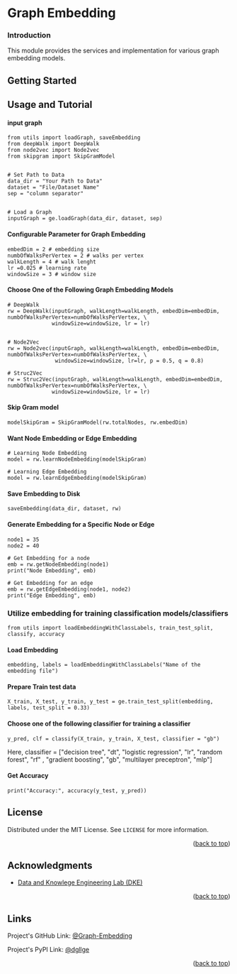 # Graph Embedding
### Introduction
This module provides the services and implementation for various graph embedding models.

## Getting Started

## Usage and Tutorial
#### input graph
```
from utils import loadGraph, saveEmbedding
from deepWalk import DeepWalk
from node2vec import Node2vec
from skipgram import SkipGramModel


# Set Path to Data
data_dir = "Your Path to Data"
dataset = "File/Dataset Name"
sep = "column separator"


# Load a Graph
inputGraph = ge.loadGraph(data_dir, dataset, sep)
```

#### Configurable Parameter for Graph Embedding
```
embedDim = 2 # embedding size
numbOfWalksPerVertex = 2 # walks per vertex
walkLength = 4 # walk lenght
lr =0.025 # learning rate
windowSize = 3 # window size
```

#### Choose One of the Following Graph Embedding Models
```
# DeepWalk
rw = DeepWalk(inputGraph, walkLength=walkLength, embedDim=embedDim, numbOfWalksPerVertex=numbOfWalksPerVertex, \
              windowSize=windowSize, lr = lr)
              
 ```
```
# Node2Vec
rw = Node2vec(inputGraph, walkLength=walkLength, embedDim=embedDim, numbOfWalksPerVertex=numbOfWalksPerVertex, \
               windowSize=windowSize, lr=lr, p = 0.5, q = 0.8)
```
```
# Struc2Vec
rw = Struc2Vec(inputGraph, walkLength=walkLength, embedDim=embedDim, numbOfWalksPerVertex=numbOfWalksPerVertex, \
              windowSize=windowSize, lr = lr)
```
              
#### Skip Gram model
```
modelSkipGram = SkipGramModel(rw.totalNodes, rw.embedDim)
```
#### Want Node Embedding or Edge Embedding
```
# Learning Node Embedding
model = rw.learnNodeEmbedding(modelSkipGram)
```


```
# Learning Edge Embedding
model = rw.learnEdgeEmbedding(modelSkipGram)
```

#### Save Embedding to Disk
```
saveEmbedding(data_dir, dataset, rw)
```
#### Generate  Embedding for a Specific Node or Edge
```
node1 = 35
node2 = 40

# Get Embedding for a node
emb = rw.getNodeEmbedding(node1)
print("Node Embedding", emb)

# Get Embedding for an edge
emb = rw.getEdgeEmbedding(node1, node2)
print("Edge Embedding", emb)
```

### Utilize embedding for training classification models/classifiers

```
from utils import loadEmbeddingWithClassLabels, train_test_split, classify, accuracy
```

#### Load Embedding
```
embedding, labels = loadEmbeddingWithClassLabels("Name of the embedding file")
```


#### Prepare Train test data
```
X_train, X_test, y_train, y_test = ge.train_test_split(embedding, labels, test_split = 0.33)
```

#### Choose one of the following classifier for training a classifier

```
y_pred, clf = classify(X_train, y_train, X_test, classifier = "gb")
```
Here, classifier = ["decision tree", "dt", "logistic regression", "lr", "random forest", "rf" ,
"gradient boosting", "gb", "multilayer preceptron", "mlp"]
#### Get Accuracy
```
print("Accuracy:", accuracy(y_test, y_pred))
```
<!-- LICENSE.txt -->
## License

Distributed under the MIT License. See `LICENSE` for more information.

<p align="right">(<a href="#top">back to top</a>)</p>

<!-- ACKNOWLEDGMENTS -->
## Acknowledgments
* [Data and Knowlege Engineering Lab (DKE)](http://dke.khu.ac.kr/)
<p align="right">(<a href="#top">back to top</a>)</p>

## Links
Project's GitHub Link: [@Graph-Embedding](https://github.com/sahibzada-irfanullah/Graph-Embedding)

Project's PyPI Link: [@dgllge](https://pypi.org/project/dgllge/)

<p align="right">(<a href="#top">back to top</a>)</p>